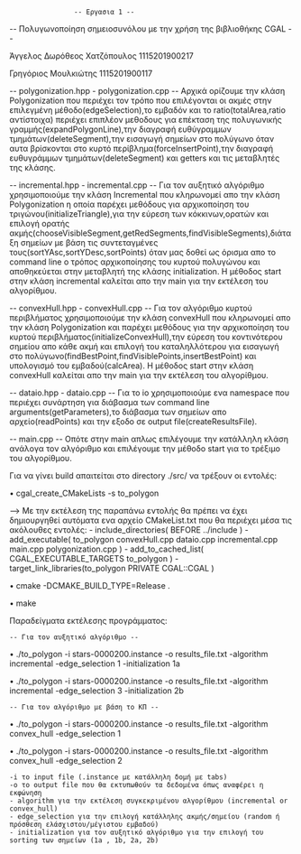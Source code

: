                     -- Εργασια 1 --

-- Πολυγωνοποίηση σημειοσυνόλου με την χρήση της βιβλιοθήκης CGAL --

Άγγελος Δωρόθεος Χατζόπουλος 1115201900217

Γρηγόριος Μουλκιώτης 1115201900117


-- polygonization.hpp - polygonization.cpp --
Αρχικά ορίζουμε την κλάση Polygonization που περιέχει τον τρόπο που επιλέγονται οι ακμές στην επιλεγμένη μέθοδο(edgeSelection),το εμβαδόν και το ratio(totalArea,ratio αντίστοιχα) περιέχει επιπλέον μεθοδους για επέκταση της πολυγωνικής γραμμής(expandPolygonLine),την διαγραφή ευθύγραμμων τμημάτων(deleteSegment),την εισαγωγή σημείων στο πολύγωνο όταν αυτα βρίσκονται στο κυρτό περίβλημα(forceInsertPoint),την διαγραφή ευθυγράμμων τμημάτων(deleteSegment) και getters και τις μεταβλητές της κλάσης. 


-- incremental.hpp - incremental.cpp --
Για τον αυξητικό αλγόριθμο χρησιμοποιούμε την κλάση Incremental που κληρωνομεί απο την κλάση Polygonization η οποία παρέχει μεθόδους για αρχικοποίηση του τριγώνου(initializeTriangle),για την εύρεση των κόκκινων,ορατών και επιλογή ορατής ακμής(chooseVisibleSegment,getRedSegments,findVisibleSegments),διάταξη σημείων με βάση τις συντεταγμένες τους(sortYAsc,sortYDesc,sortPoints) όταν μας δοθεί ως όρισμα απο το command line ο τρόπος αρχικοποίησης του κυρτού πολυγώνου και αποθηκεύεται στην μεταβλητή της κλάσης initialization. Η μέθοδος start στην κλάση incremental καλείται απο την main για την εκτέλεση του αλγορίθμου.


-- convexHull.hpp - convexHull.cpp --
Για τον αλγόριθμο κυρτού περιβλήματος χρησιμοποιούμε την κλάση convexHull που κληρωνομεί απο την κλάση Polygonization και παρέχει μεθόδους για την αρχικοποίηση του κυρτού περιβλήματος(initializeConvexHull),την εύρεση του κοντινότερου σημείου απο κάθε ακμή και επιλογή του καταληλλότερου για εισαγωγή στο πολύγωνο(findBestPoint,findVisiblePoints,insertBestPoint) και υπολογισμό του εμβαδού(calcArea). Η μέθοδος start στην κλάση convexHull καλείται απο την main για την εκτέλεση του αλγoρίθμου.


-- dataio.hpp - dataio.cpp --
Για το io χρησιμοποιούμε ενα namespace που περιέχει συνάρτηση για διάβασμα των command line arguments(getParameters),το διάβασμα των σημείων απο αρχείο(readPoints) και την εξοδο σε output file(createResultsFile).


-- main.cpp --
Οπότε στην main απλως επιλέγουμε την κατάλληλη κλάση ανάλογα τον αλγόριθμο και επιλέγουμε την μέθοδο start για το τρέξιμο του αλγορίθμου.



Για να γίνει build απαιτείται στο directory ./src/ να τρέξουν οι εντολές:

• cgal_create_CMakeLists -s to_polygon

  --> Με την εκτέλεση της παραπάνω εντολής θα πρέπει να έχει δημιουργηθεί αυτόματα ενα αρχείο CMakeList.txt που θα περιέχει μέσα τις ακόλουθες εντολές:
    - include_directories( BEFORE ../include )
    - add_executable( to_polygon  convexHull.cpp dataio.cpp incremental.cpp main.cpp polygonization.cpp )
    - add_to_cached_list( CGAL_EXECUTABLE_TARGETS to_polygon )
    - target_link_libraries(to_polygon PRIVATE CGAL::CGAL )


• cmake -DCMAKE_BUILD_TYPE=Release .


• make


Παραδείγματα εκτέλεσης προγράμματος:

    -- Για τον αυξητικό αλγόριθμο --
    
 •   ./to_polygon -i stars-0000200.instance -o results_file.txt -algorithm incremental -edge_selection 1 -initialization 1a

 •   ./to_polygon -i stars-0000200.instance -o results_file.txt -algorithm incremental -edge_selection 3 -initialization 2b


    -- Για τον αλγόριθμο με βάση το ΚΠ --

 •   ./to_polygon -i stars-0000200.instance -o results_file.txt -algorithm convex_hull -edge_selection 1

 •   ./to_polygon -i stars-0000200.instance -o results_file.txt -algorithm convex_hull -edge_selection 2


    -i το input file (.instance με κατάλληλη δομή με tabs)
    -o το output file που θα εκτυπωθούν τα δεδομένα όπως αναφέρει η εκφώνηση
    - algorithm για την εκτέλεση συγκεκριμένου αλγορίθμου (incremental or convex_hull)
    - edge_selection για την επιλογή κατάλληλης ακμής/σημείου (random ή πρόσθεση ελάσχιστου/μέγιστου εμβαδού)
    - initialization για τον αυξητικό αλγόριθμο για την επιλογή του sorting των σημείων (1a , 1b, 2a, 2b)
